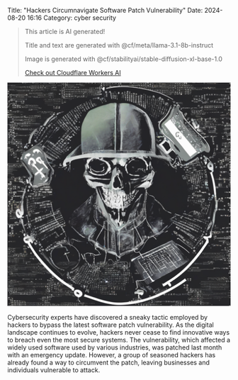Title: "Hackers Circumnavigate Software Patch Vulnerability"
Date: 2024-08-20 16:16
Category: cyber security

> This article is AI generated!
> 
> Title and text are generated with @cf/meta/llama-3.1-8b-instruct
> 
> Image is generated with @cf/stabilityai/stable-diffusion-xl-base-1.0
> 
> [Check out Cloudflare Workers AI](https://developers.cloudflare.com/workers-ai/models/)


![Alt Text](images/2024-08-20-hackers-circumnavigate-software-patch-vulnerability.png)

Cybersecurity experts have discovered a sneaky tactic employed by hackers to bypass the latest software patch vulnerability. As the digital landscape continues to evolve, hackers never cease to find innovative ways to breach even the most secure systems. The vulnerability, which affected a widely used software used by various industries, was patched last month with an emergency update. However, a group of seasoned hackers has already found a way to circumvent the patch, leaving businesses and individuals vulnerable to attack.